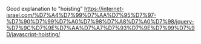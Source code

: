 Good explanation to "hoisting"
https://internet-israel.com/%D7%A4%D7%99%D7%AA%D7%95%D7%97-%D7%90%D7%99%D7%A0%D7%98%D7%A8%D7%A0%D7%98/jquery-%D7%9C%D7%9E%D7%AA%D7%A7%D7%93%D7%9E%D7%99%D7%9D/javascript-hoisting/